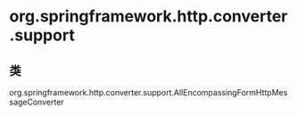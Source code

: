 # org.springframework.http.converter.support

## 类

org.springframework.http.converter.support.AllEncompassingFormHttpMessageConverter




